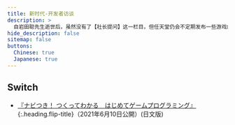 ```yaml
---
title: 新时代-开发者访谈
description: >
  自岩田聪先生逝世后，虽然没有了【社长提问】这一栏目，但任天堂仍会不定期发布一些游戏的开发者访谈。<br>故开设了本页面【新时代-开发者访谈】，对这些访谈进行了收集整理，各文章来源均在简介中注明。<br>由于此类访谈数量较少，因此不同语言的版本都将汇集在本页面下。
hide_description: false
sitemap: false
buttons:
  Chinese: true
  Japanese: true
---
```


## Switch

* [『ナビつき！ つくってわかる　はじめてゲームプログラミング』]{:.heading.flip-title}（2021年6月10日公開）(日文版)


[『ナビつき！ つくってわかる　はじめてゲームプログラミング』]: ../new/jp/switch/awuxa/vol1/1/
